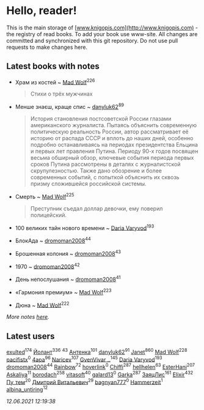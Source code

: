 # Hello, reader!
This is the main storage of [www.knigopis.com](http://www.knigopis.com) - the registry of read books.
To add your book use www-site. All changes are committed and synchronized with this git repository.
Do not use pull requests to make changes here.


## Latest books with notes
* Храм из костей ~ [Mad Wolf](users/947/94738840-vkontakte)<sup>226</sup>
    > Стихи о трёх мужчинах

* Менше знаєш, краще спис ~ [danyluk62](users/374/374149854-vkontakte)<sup>89</sup>
    > История становления постсоветской России глазами американского журналиста. Пытаясь объяснить современную политическую реальность России, автор рассматривает её историю от распада СССР и вплоть до наших дней, особенно подробно останавливаясь на периодах президентства Ельцина и первых лет правления Путина. Периоду 90-х годов посвящен весьма обширный обзор, ключевые события периода первых сроков Путина рассмотрены в деталях с журналистской скрупулезностью. Также дано обозрение и более современных событий, с попыткой объяснить их сквозь призму сложившейся российской системы.

* Смерть ~ [Mad Wolf](users/947/94738840-vkontakte)<sup>225</sup>
    > Преступник съедал доллар девочки, ему поверил полицейский.

* 100 великих тайн нового времени ~ [Daria Varyvod](users/829/829893410524253-facebook)<sup>193</sup>

* БлокАда ~ [dromoman2008](users/444/44461886-yandex)<sup>44</sup>

* Брошенная колония ~ [dromoman2008](users/444/44461886-yandex)<sup>43</sup>

* 1970 ~ [dromoman2008](users/444/44461886-yandex)<sup>42</sup>

* День непослушания ~ [dromoman2008](users/444/44461886-yandex)<sup>41</sup>

* «Гармония премиум» ~ [Mad Wolf](users/947/94738840-vkontakte)<sup>223</sup>

* Дюна ~ [Mad Wolf](users/947/94738840-vkontakte)<sup>222</sup>


_More notes [here](latest_books_with_notes.md)._


## Latest users
[exulted](users/100/100599204551896265722-google)<sup>174</sup> 
[Йолант](users/104/104690883692185089260-google)<sup>336</sup> 
[](users/153/1537586159620888-facebook)<sup>43</sup> 
[Антенка](users/118/118158645037334943900-google)<sup>101</sup> 
[danyluk62](users/374/374149854-vkontakte)<sup>91</sup> 
[Janet](users/108/108113656204404967440-google)<sup>860</sup> 
[Mad Wolf](users/947/94738840-vkontakte)<sup>228</sup> 
[pacifistx](users/161/1619498-vkontakte)<sup>0</sup> 
[4apa](users/117/117392596378069249667-google)<sup>96</sup> 
[Naricev](users/107/107090515204537133928-google)<sup>107</sup> 
[GvenVivar ..](users/158/158266434925901-facebook)<sup>145</sup> 
[Daria Varyvod](users/829/829893410524253-facebook)<sup>193</sup> 
[dromoman2008](users/444/44461886-yandex)<sup>44</sup> 
[Rainbow](users/109/109787328219839805802-google)<sup>72</sup> 
[hoverlink](users/118/118958415-vkontakte)<sup>0</sup> 
[Chiffi](users/105/105831994080785626680-google)<sup>287</sup> 
[hellhelen](users/248/248300842-vkontakte)<sup>63</sup> 
[EsterHani](users/305/30558181-vkontakte)<sup>207</sup> 
[Askaliya](users/326/326783541-vkontakte)<sup>11</sup> 
[borodach](users/157/15706320-vkontakte)<sup>258</sup> 
[vitasoft](users/474/47446642-vkontakte)<sup>40</sup> 
[galard13](users/137/1372460683-yandex)<sup>0</sup> 
[Garka](users/115/115753719718250012620-google)<sup>287</sup> 
[ЗаяцЛис](users/112/112388384595246311466-google)<sup>161</sup> 
[Elixir](users/115/115826717712507836033-google)<sup>432</sup> 
[Пу_тем](users/344/3448154788585127-facebook)<sup>20</sup> 
[Дмитрий Витальевич](users/116/116650782618177766821-googleplus)<sup>29</sup> 
[bagnyan777](users/275/2756136091613116923-mailru)<sup>0</sup> 
[Hammerzeit](users/103/103389838241993724492-google)<sup>1</sup> 
[albina_untiring](users/257/2579695-vkontakte)<sup>12</sup> 


_12.06.2021 12:19:38_
